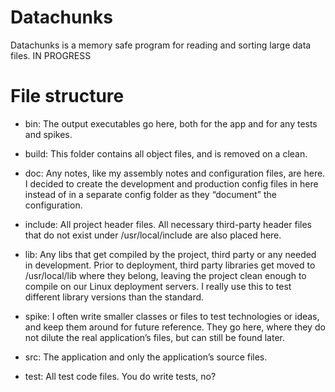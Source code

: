 # Datachunks
Datachunks is a memory safe program for reading and sorting large data files.  IN PROGRESS

# File structure
* bin: The output executables go here, both for the app and for any tests and spikes.

* build: This folder contains all object files, and is removed on a clean.

* doc: Any notes, like my assembly notes and configuration files, are here. I decided to create the development and production config files in here instead of in a separate config folder as they “document” the configuration.

* include: All project header files. All necessary third-party header files that do not exist under /usr/local/include are also placed here.

* lib: Any libs that get compiled by the project, third party or any needed in development. Prior to deployment, third party libraries get moved to /usr/local/lib where they belong, leaving the project clean enough to compile on our Linux deployment servers. I really use this to test different library versions than the standard.

* spike: I often write smaller classes or files to test technologies or ideas, and keep them around for future reference. They go here, where they do not dilute the real application’s files, but can still be found later.

* src: The application and only the application’s source files.

* test: All test code files. You do write tests, no?